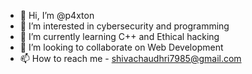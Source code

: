 - 👋 Hi, I’m @p4xton
- 👀 I’m interested in cybersecurity and programming
- 🌱 I’m currently learning C++ and Ethical hacking
- 💞️ I’m looking to collaborate on Web Development
- 📫 How to reach me - shivachaudhri7985@gmail.com

<!---
p4xton/p4xton is a ✨ special ✨ repository because its `README.md` (this file) appears on your GitHub profile.
You can click the Preview link to take a look at your changes.
--->
